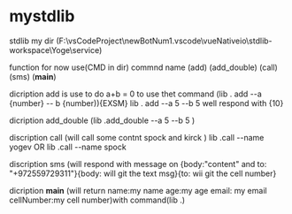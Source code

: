 # mystdlib
stdlib
my dir (F:\vsCodeProject\newBotNum1\.vscode\vueNativeio\stdlib-workspace\Yoge\service)

function for now 
use(CMD in dir) 
commnd name (add) (add_double) (call) (sms) (__main__) 

dicription add is use to do a+b = 0 to use thet command (lib . add --a {number} -- b {number)){EXSM} lib . add --a 5 --b 5 well respond with {10} 

dicription add_double (lib .add_double --a 5 --b 5 )

discription call (will call some contnt spock and kirck ) lib .call --name yogev OR lib .call --name spock 

discription sms (will respond with message on {body:"content" and to: "+972559729311"}{body: will git the text msg}{to: wii git the cell number}

dicription __main__ (will return name:my name age:my age email: my email cellNumber:my cell number)with command(lib .)

